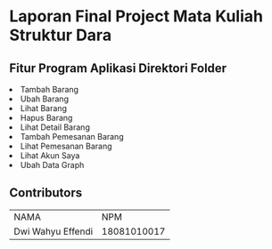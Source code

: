 <h1>Laporan Final Project Mata Kuliah Struktur Dara</h1>

<h2>Fitur Program Aplikasi Direktori Folder</h2>
<p>
  <li>Tambah Barang</li>
  <li>Ubah Barang</li>
  <li>Lihat Barang</li>
  <li>Hapus Barang</li>
  <li>Lihat Detail Barang</li>
  <li>Tambah Pemesanan Barang</li>
  <li>Lihat Pemesanan Barang</li>
  <li>Lihat Akun Saya</li>
  <li>Ubah Data Graph</li>
</p>

<h2>Contributors</h2>
  <table boder="1">
        <tr>
		<td>NAMA</td>
		<td>NPM</td>	
        </tr>
        <tr>
		<td>Dwi Wahyu Effendi</td>
		<td>18081010017</td>
        </tr>
    </table>
